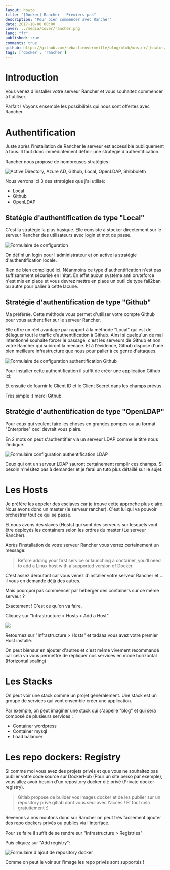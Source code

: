 ```yaml
---
layout: howto
title: "[Docker] Rancher - Premiers pas"
description: "Pour bien commencer avec Rancher"
date: 2017-10-08 00:00
cover: ../media/cover/rancher.png
lang: "fr"
published: true
comments: true
github: https://github.com/sebastienvermeille/blog/blob/master/_howtos/2017-10-08-Rancher-premiers-pas.md
tags: ['docker', 'rancher']
---
```


# Introduction

Vous venez d'installer votre serveur Rancher et vous souhaitez commencer à l'utiliser.

Parfait ! Voyons ensemble les possibilités qui nous sont offertes avec Rancher.

# Authentification

Juste après l'installation de Rancher le serveur est accessible publiquement à tous. Il faut donc immédiatement
 définir une stratégie d'authentification.

Rancher nous propose de nombreuses stratégies :

![Active Directory, Azure AD, Github, Local, OpenLDAP, Shibboleth](/media/howto/rancher-auth-strategies.png)

Nous verrons ici 3 des stratégies que j'ai utilisé:

* Local
* Github
* OpenLDAP

## Statégie d'authentification de type "Local"

C'est la stratégie la plus basique. Elle consiste à stocker directement sur le serveur
Rancher des utilisateurs avec login et mot de passe.

![Formulaire de configuration](/media/howto/rancher-local-auth.png)

On défini un login pour l'administrateur et on active la stratégie d'authentification locale.

Rien de bien compliqué ici. Néanmoins ce type d'authentification n'est pas
suffisamment sécurisé en l'état. En effet aucun système anti bruteforce n'est mis en place et vous
devrez mettre en place un outil de type fail2ban ou autre pour palier à cette lacune.

## Stratégie d'authentification de type "Github"

Ma préférée. Cette méthode vous permet d'utiliser votre compte Github pour vous authentifier sur le
serveur Rancher.

Elle offre un réel avantage par rapport à la méthode "Local" qui est de déleguer tout le traffic
 d'authentification à Github. Ainsi si quelqu'un de mal intentionné souhaite forcer le passage, c'est
 les serveurs de Github et non votre Rancher qui subiront la menace. Et à l'évidence, Github dispose d'une
 bien meilleure infrastructure que nous pour palier à ce genre d'attaques.

![Formulaire de configuration authentification Github](/media/howto/rancher-github-auth.png)

Pour installer cette authentification il suffit de créer une application Github ici:


Et ensuite de fournir le Client ID et le Client Secret dans les champs prévus.

Très simple :) merci Github.

## Stratégie d'authentification de type "OpenLDAP"

Pour ceux qui veulent faire les choses en grandes pompes ou au format "Enterprise" ceci devrait
vous plaire.

En 2 mots on peut s'authentifier via un serveur LDAP comme le titre nous l'indique.

![Formulaire configuration authentification LDAP](/media/howto/rancher-ldap-auth.png)

Ceux qui ont un serveur LDAP sauront certainement remplir ces champs. Si besoin n'hésitez pas à demander
et je ferai un tuto plus détaillé sur le sujet.

# Les Hosts

Je préfère les appeler des esclaves car je trouve cette approche plus claire. Nous avons donc un master (le serveur rancher).
C'est lui qui va pouvoir orchestrer tout ce qui se passe.

Et nous avons des slaves (Hosts) qui sont des serveurs sur lesquels vont être deployés les containers selon les ordres du master (Le serveur Rancher).

Après l'installation de votre serveur Rancher vous verrez certainement un message:

> Before adding your first service or launching a container, you'll need to add a Linux host with a supported version of Docker.

C'est assez déroutant car vous venez d'installer votre serveur Rancher et ... il vous en demande déjà des autres.

Mais pourquoi pas commencer par héberger des containers sur ce même serveur ?

Exactement ! C'est ce qu'on va faire.

Cliquez sur "Infrastructure > Hosts > Add a Host"

![](/media/howto/rancher-add-master-as-host.png)

Retournez sur "Infrastructure > Hosts" et tadaaa vous avez votre premier Host installé.

On peut biensur en ajouter d'autres et c'est même vivement recommandé car cela va vous permettre de répliquer nos services
en mode horizontal (Horizontal scaling)

# Les Stacks

On peut voir une stack comme un projet généralement.
Une stack est un groupe de services qui vont ensemble créer une application.

Par exemple, on peut imaginer une stack qui s'appelle "blog" et qui sera composé de plusieurs
services :

* Container wordpress
* Container mysql
* Load balancer

# Les repo dockers: Registry

Si comme moi vous avez des projets privés et que vous ne souhaitez pas publier votre code source sur DockerHub (Pour
un site perso par exemple), vous allez avoir besoin d'un repository docker dit: privé (Private docker registry).

> Gitlab propose de builder vos images docker et de les publier sur un repository privé gitlab dont vous
seul avec l'accès ! Et tout cela gratuitement :)

Revenons à nos moutons donc sur Rancher on peut très facilement ajouter des repo dockers privés ou publics via l'interface.

Pour se faire il suffit de se rendre sur "Infrastructure > Registries"

Puis cliquez sur "Add registry":

![Formulaire d'ajout de repository docker](/media/howto/rancher-add-registry.png)

Comme on peut le voir sur l'image les repo privés sont supportés !